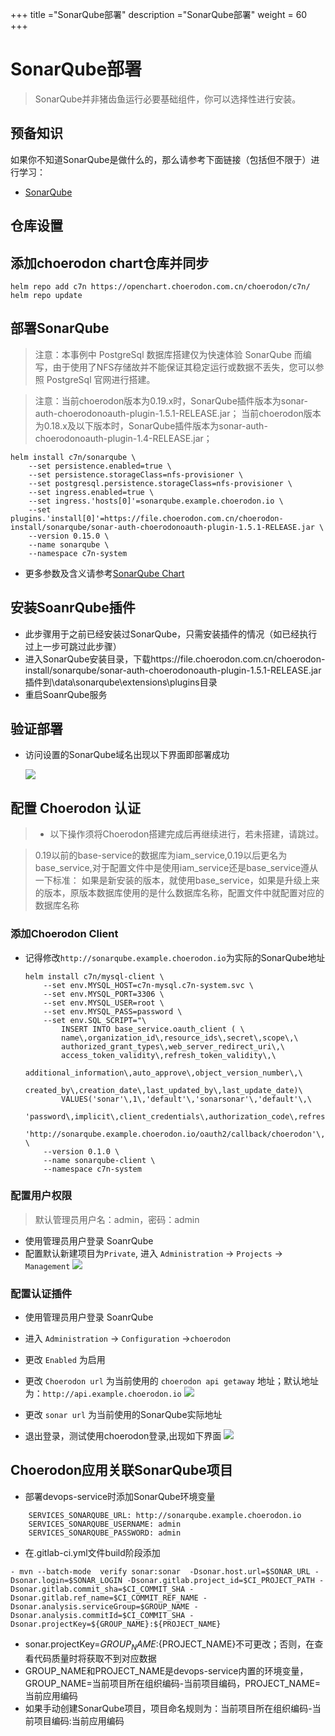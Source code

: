 +++
title ="SonarQube部署"
description ="SonarQube部署"
weight = 60
+++

# SonarQube部署

<blockquote class="note">
SonarQube并非猪齿鱼运行必要基础组件，你可以选择性进行安装。
</blockquote>

## 预备知识

如果你不知道SonarQube是做什么的，那么请参考下面链接（包括但不限于）进行学习：

- [SonarQube](https://docs.sonarqube.org/7.6/)

## 仓库设置

## 添加choerodon chart仓库并同步

```
helm repo add c7n https://openchart.choerodon.com.cn/choerodon/c7n/
helm repo update
```

## 部署SonarQube

<blockquote class="warning">
注意：本事例中 PostgreSql 数据库搭建仅为快速体验 SonarQube 而编写，由于使用了NFS存储故并不能保证其稳定运行或数据不丢失，您可以参照 PostgreSql 官网进行搭建。
</blockquote>

<blockquote class="warning">
注意：当前choerodon版本为0.19.x时，SonarQube插件版本为sonar-auth-choerodonoauth-plugin-1.5.1-RELEASE.jar；
当前choerodon版本为0.18.x及以下版本时，SonarQube插件版本为sonar-auth-choerodonoauth-plugin-1.4-RELEASE.jar；
</blockquote>

```
helm install c7n/sonarqube \
    --set persistence.enabled=true \
    --set persistence.storageClass=nfs-provisioner \
    --set postgresql.persistence.storageClass=nfs-provisioner \
    --set ingress.enabled=true \
    --set ingress.'hosts[0]'=sonarqube.example.choerodon.io \
    --set plugins.'install[0]'=https://file.choerodon.com.cn/choerodon-install/sonarqube/sonar-auth-choerodonoauth-plugin-1.5.1-RELEASE.jar \
    --version 0.15.0 \
    --name sonarqube \
    --namespace c7n-system
```

- 更多参数及含义请参考[SonarQube Chart](https://github.com/helm/charts/tree/155659de436be352b0e8fd12d4954d82c62c7068/stable/sonarqube#sonarqube)

## 安装SoanrQube插件
- 此步骤用于之前已经安装过SonarQube，只需安装插件的情况（如已经执行过上一步可跳过此步骤）
- 进入SonarQube安装目录，下载https://file.choerodon.com.cn/choerodon-install/sonarqube/sonar-auth-choerodonoauth-plugin-1.5.1-RELEASE.jar 插件到\data\sonarqube\extensions\plugins目录
- 重启SoanrQube服务

## 验证部署

- 访问设置的SonarQube域名出现以下界面即部署成功

    ![](/docs/installation-configuration/image/sonarqube.png)

## 配置 Choerodon 认证

<blockquote class="warning">
  <ul>
  <li>以下操作须将Choerodon搭建完成后再继续进行，若未搭建，请跳过。</li>
  </ul>
</blockquote>

<blockquote class="warning">
0.19以前的base-service的数据库为iam_service,0.19以后更名为base_service,对于配置文件中是使用iam_service还是base_service遵从一下标准：
如果是新安装的版本，就使用base_service，如果是升级上来的版本，原版本数据库使用的是什么数据库名称，配置文件中就配置对应的数据库名称
</blockquote>

### 添加Choerodon Client
- 记得修改`http://sonarqube.example.choerodon.io`为实际的SonarQube地址
  
    ```
    helm install c7n/mysql-client \
        --set env.MYSQL_HOST=c7n-mysql.c7n-system.svc \
        --set env.MYSQL_PORT=3306 \
        --set env.MYSQL_USER=root \
        --set env.MYSQL_PASS=password \
        --set env.SQL_SCRIPT="\
            INSERT INTO base_service.oauth_client ( \
            name\,organization_id\,resource_ids\,secret\,scope\,\
            authorized_grant_types\,web_server_redirect_uri\,\
            access_token_validity\,refresh_token_validity\,\
            additional_information\,auto_approve\,object_version_number\,\
            created_by\,creation_date\,last_updated_by\,last_update_date)\
            VALUES('sonar'\,1\,'default'\,'sonarsonar'\,'default'\,\
            'password\,implicit\,client_credentials\,authorization_code\,refresh_token'\,\
            'http://sonarqube.example.choerodon.io/oauth2/callback/choerodon'\,3600\,3600\,'{}'\,'default'\,1\,0\,NOW()\,0\,NOW());" \
        --version 0.1.0 \
        --name sonarqube-client \
        --namespace c7n-system
    ```

### 配置用户权限

<blockquote class="note">
默认管理员用户名：admin，密码：admin
</blockquote>

- 使用管理员用户登录 SoanrQube
- 配置默认新建项目为`Private`, 进入 `Administration` -> `Projects` -> `Management`
    ![](/docs/installation-configuration/image/sonarqube_1.png)
   
### 配置认证插件
- 使用管理员用户登录 SoanrQube
- 进入 `Administration` -> `Configuration` ->`choerodon`
- 更改 `Enabled` 为启用
- 更改 `Choerodon url` 为当前使用的 `choerodon api getaway` 地址；默认地址为：`http://api.example.choerodon.io`
    ![](/docs/installation-configuration/image/sonarqube_4.png)
    
- 更改 `sonar url` 为当前使用的SonarQube实际地址
- 退出登录，测试使用choerodon登录,出现如下界面
    ![](/docs/installation-configuration/image/sonarqube_5.png)
    
## Choerodon应用关联SonarQube项目
- 部署devops-service时添加SonarQube环境变量

```
    SERVICES_SONARQUBE_URL: http://sonarqube.example.choerodon.io
    SERVICES_SONARQUBE_USERNAME: admin
    SERVICES_SONARQUBE_PASSWORD: admin
```

- 在.gitlab-ci.yml文件build阶段添加

```- mvn --batch-mode  verify sonar:sonar  -Dsonar.host.url=$SONAR_URL -Dsonar.login=$SONAR_LOGIN -Dsonar.gitlab.project_id=$CI_PROJECT_PATH -Dsonar.gitlab.commit_sha=$CI_COMMIT_SHA -Dsonar.gitlab.ref_name=$CI_COMMIT_REF_NAME -Dsonar.analysis.serviceGroup=$GROUP_NAME -Dsonar.analysis.commitId=$CI_COMMIT_SHA -Dsonar.projectKey=${GROUP_NAME}:${PROJECT_NAME}```

- sonar.projectKey=${GROUP_NAME}:${PROJECT_NAME}不可更改；否则，在查看代码质量时将获取不到对应数据
- GROUP_NAME和PROJECT_NAME是devops-service内置的环境变量， GROUP_NAME=当前项目所在组织编码-当前项目编码，PROJECT_NAME=当前应用编码
- 如果手动创建SonarQube项目，项目命名规则为：当前项目所在组织编码-当前项目编码:当前应用编码